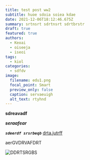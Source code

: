 ```yaml
---
title: test post ww2
subtitle: huoe sdoia soiea kdae
date: 2021-12-06T18:12:46.675Z
summary: srtnsrt sdrtnsrt sdrtbrstr
draft: true
featured: true
authors:
  - Keoai
  - oiseeja
  - iseoi
tags:
  - kiol
categories:
  - sdfdv
image:
  filename: edu1.png
  focal_point: Smart
  preview_only: false
  caption: servaeuigh
  alt_text: rtyhnd
---
```

**sdreavadf**

***seraafear***

***`sdeerdf srsrbeqb`*** [drta.jutrff](drta.jutrff)

aerGVDRVAFDRT

![DDRTSRGBS](screenshot-from-2021-11-15-15-53-39.png "s45bafgnrnsdfgn")